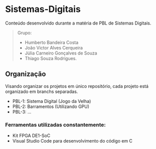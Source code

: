 # Sistemas-Digitais
Conteúdo desenvolvido durante a matéria de PBL de Sistemas Digitais.

> Grupo: 
> - Humberto Bandeira Costa
> - João Victor Alves Cerqueira
> - Júlia Carneiro Gonçalves de Souza
> - Thiago Souza Rodrigues.

## Organização 
Visando organizar os projetos em único repositório, cada projeto está organizado em branchs separadas.
* PBL-1: Sistema Digital (Jogo da Velha)
* PBL-2: Barramentos (Utilizando GPU)
* PBL-3: ...

### Ferramentas utilizadas constantemente:
* Kit FPGA DE1-SoC
* Visual Studio Code para desenvolvimento do código em C
